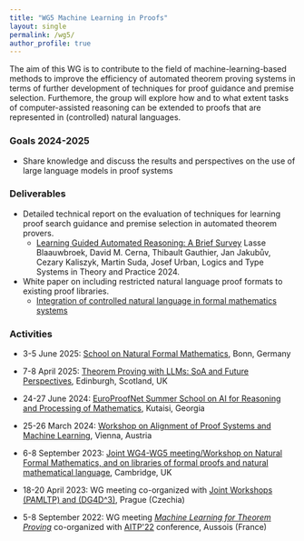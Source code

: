 ```yaml
---
title: "WG5 Machine Learning in Proofs"
layout: single
permalink: /wg5/
author_profile: true
---
```


The aim of this WG is to contribute to the field of machine-learning-based
methods to improve the efficiency of automated theorem proving systems in terms
of further development of techniques for proof guidance and premise selection.
Furthemore, the group will explore how and to what extent tasks of
computer-assisted reasoning can be extended to proofs that are represented in
(controlled) natural languages.
### Goals 2024-2025
-  Share knowledge and discuss the results and perspectives on the use of large language models in proof systems
### Deliverables
-  Detailed technical report on the evaluation of techniques for learning proof search
guidance and premise selection in automated theorem provers.
    - [Learning Guided Automated Reasoning: A Brief Survey](https://link.springer.com/chapter/10.1007/978-3-031-61716-4_4) Lasse Blaauwbroek, David M. Cerna, Thibault Gauthier, Jan Jakubův, Cezary Kaliszyk, Martin Suda, Josef Urban, Logics and Type Systems in Theory and Practice 2024.
- White paper on including restricted natural language proof formats to existing proof libraries.
    - [Integration of controlled natural language in formal mathematics systems](/WG5/EPN_Deliverable_14___CNL_white_paper.pdf)      
### Activities
- 3-5 June 2025: [School on Natural Formal Mathematics](https://naproche.github.io/school/), Bonn, Germany
- 7-8 April 2025: [Theorem Proving with LLMs: SoA and Future Perspectives](/wg5-edinburgh25), Edinburgh, Scotland, UK
- 24-27 June 2024: [EuroProofNet Summer School on AI for Reasoning and Processing of Mathematics](/Kutaisi24), Kutaisi, Georgia
- 25-26 March 2024: [Workshop on Alignment of Proof Systems and Machine Learning](/wg5-vienna24), Vienna, Austria
- 6-8 September 2023: [Joint WG4-WG5 meeting/Workshop on Natural Formal Mathematics, and on libraries of formal proofs and natural mathematical language](../cambridge-2023), Cambridge, UK

- 18-20 April 2023: WG meeting co-organized  with [Joint Workshops (PAMLTP) and (DG4D^3)](/Prague23), Prague (Czechia)

- 5-8 September 2022: WG meeting [*Machine Learning for Theorem Proving*](/wg5-aitp22) co-organized with [AITP'22](http://aitp-conference.org/2022/) conference, Aussois (France)
